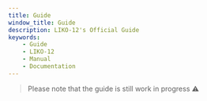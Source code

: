 ```yaml
---
title: Guide
window_title: Guide
description: LIKO-12's Official Guide
keywords:
    - Guide
    - LIKO-12
    - Manual
    - Documentation
---
```


> Please note that the guide is still work in progress :warning:
